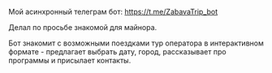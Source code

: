 Мой асинхронный телеграм бот: https://t.me/ZabavaTrip_bot

Делал по просьбе знакомой для майнора.

Бот знакомит с возможными поездками тур оператора в интерактивном формате - предлагает выбрать дату, город, рассказывает про программы и присылает контакты.
